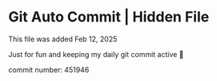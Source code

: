 # Git Auto Commit | Hidden File

This file was added Feb 12, 2025

Just for fun and keeping my daily git commit active 🤪

commit number: 451946
